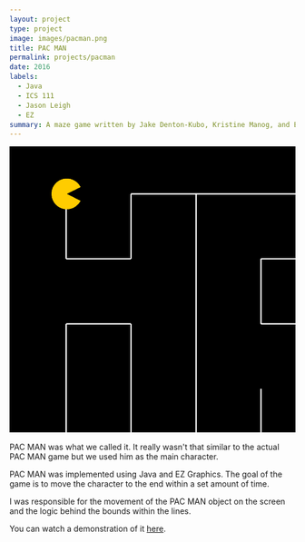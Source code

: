```yaml
---
layout: project
type: project
image: images/pacman.png
title: PAC MAN
permalink: projects/pacman
date: 2016
labels:
  - Java
  - ICS 111
  - Jason Leigh
  - EZ
summary: A maze game written by Jake Denton-Kubo, Kristine Manog, and Eton Zhou.
---
```


<img class="ui medium right floated rounded image" src="../images/pacman.png">

PAC MAN was what we called it. It really wasn't that similar to the actual PAC MAN game but we used him as the main character.

PAC MAN was implemented using Java and EZ Graphics. The goal of the game is to move the character to the end within a set amount of time.

I was responsible for the movement of the PAC MAN object on the screen and the logic behind the bounds within the lines.

You can watch a demonstration of it [here](https://youtu.be/HwvhAXWHtPg).
